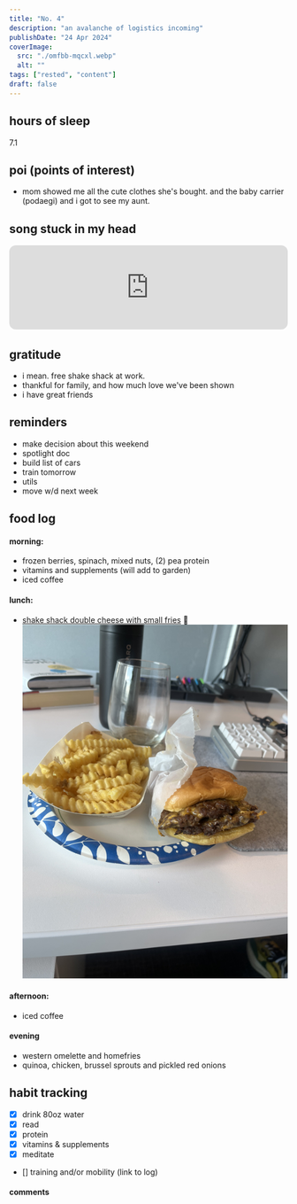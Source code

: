 ```yaml
---
title: "No. 4"
description: "an avalanche of logistics incoming"
publishDate: "24 Apr 2024"
coverImage:
  src: "./omfbb-mqcxl.webp"
  alt: ""
tags: ["rested", "content"]
draft: false
---
```


## hours of sleep

7.1

## poi (points of interest)

- mom showed me all the cute clothes she's bought. and the baby carrier (podaegi) and i got to see my aunt.


## song stuck in my head

<iframe style="border-radius:12px" src="https://open.spotify.com/embed/track/0WbMK4wrZ1wFSty9F7FCgu?utm_source=generator" width="100%" height="152" frameBorder="0" allowfullscreen="" allow="autoplay; clipboard-write; encrypted-media; fullscreen; picture-in-picture" loading="lazy"></iframe>

## gratitude

- i mean. free shake shack at work.
- thankful for family, and how much love we've been shown
- i have great friends

## reminders

- make decision about this weekend
- spotlight doc
- build list of cars
- train tomorrow
- utils
- move w/d next week

## food log

#### morning:

- frozen berries, spinach, mixed nuts, (2) pea protein
- vitamins and supplements (will add to garden)
- iced coffee

#### lunch:

- [shake shack double cheese with small fries](https://shakeshack.com/sites/default/files/2021-09/SHA_NutritionFacts_ShakeShack-tables-August%2031%2C%202021%20.pdf) 🤤
  ![shake shack double](./shakeshack.webp)

#### afternoon:

- iced coffee

#### evening

- western omelette and homefries
- quinoa, chicken, brussel sprouts and pickled red onions

## habit tracking

- [x] drink 80oz water
- [x] read
- [x] protein
- [x] vitamins & supplements
- [x] meditate
- [] training and/or mobility (link to log)

#### comments
